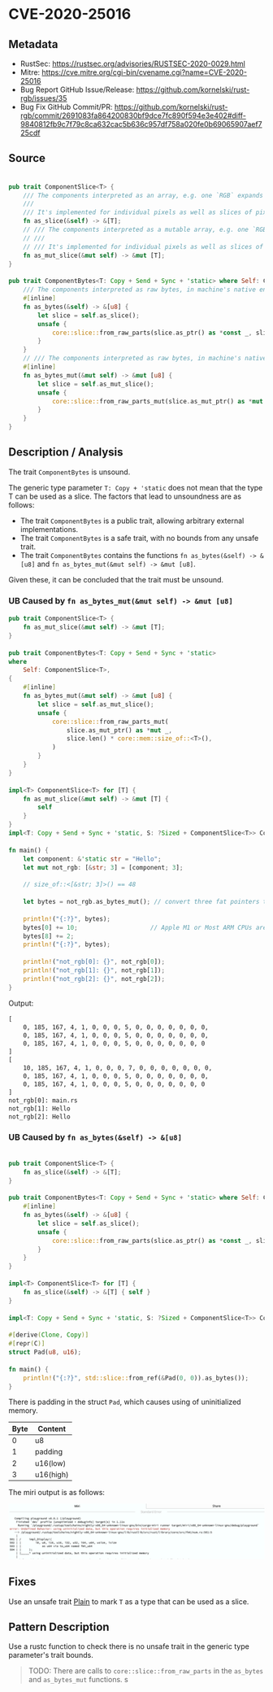 # CVE-2020-25016

## Metadata

- RustSec: https://rustsec.org/advisories/RUSTSEC-2020-0029.html
- Mitre: https://cve.mitre.org/cgi-bin/cvename.cgi?name=CVE-2020-25016
- Bug Report GitHub Issue/Release: https://github.com/kornelski/rust-rgb/issues/35
- Bug Fix GitHub Commit/PR: https://github.com/kornelski/rust-rgb/commit/2691083fa864200830bf9dce7fc890f594e3e402#diff-9840812fb9c7f79c8ca632cac5b636c957df758a020fe0b69065907aef725cdf

## Source

```rust

pub trait ComponentSlice<T> {
    /// The components interpreted as an array, e.g. one `RGB` expands to 3 elements.
    ///
    /// It's implemented for individual pixels as well as slices of pixels.
    fn as_slice(&self) -> &[T];
    // /// The components interpreted as a mutable array, e.g. one `RGB` expands to 3 elements.
    // ///
    // /// It's implemented for individual pixels as well as slices of pixels.
    fn as_mut_slice(&mut self) -> &mut [T];
}

pub trait ComponentBytes<T: Copy + Send + Sync + 'static> where Self: ComponentSlice<T> {
    /// The components interpreted as raw bytes, in machine's native endian. In `RGB` bytes of the red component are first.
    #[inline]
    fn as_bytes(&self) -> &[u8] {
        let slice = self.as_slice();
        unsafe {
            core::slice::from_raw_parts(slice.as_ptr() as *const _, slice.len() * core::mem::size_of::<T>())
        }
    }
    // /// The components interpreted as raw bytes, in machine's native endian. In `RGB` bytes of the red component are first.
    #[inline]
    fn as_bytes_mut(&mut self) -> &mut [u8] {
        let slice = self.as_mut_slice();
        unsafe {
            core::slice::from_raw_parts_mut(slice.as_mut_ptr() as *mut _, slice.len() * core::mem::size_of::<T>())
        }
    }
}
```

## Description / Analysis

The trait `ComponentBytes` is unsound.

The generic type parameter `T: Copy + 'static` does not mean that the type T can be used as a slice. The factors that lead to unsoundness are as follows:

- The trait `ComponentBytes` is a public trait, allowing arbitrary external implementations.
- The trait `ComponentBytes` is a safe trait, with no bounds from any unsafe trait.
- The trait `ComponentBytes` contains the functions `fn as_bytes(&self) -> &[u8]` and `fn as_bytes_mut(&mut self) -> &mut [u8]`.

Given these, it can be concluded that the trait must be unsound.

### UB Caused by `fn as_bytes_mut(&mut self) -> &mut [u8]`

```Rust
pub trait ComponentSlice<T> {
    fn as_mut_slice(&mut self) -> &mut [T];
}

pub trait ComponentBytes<T: Copy + Send + Sync + 'static>
where
    Self: ComponentSlice<T>,
{
    #[inline]
    fn as_bytes_mut(&mut self) -> &mut [u8] {
        let slice = self.as_mut_slice();
        unsafe {
            core::slice::from_raw_parts_mut(
                slice.as_mut_ptr() as *mut _,
                slice.len() * core::mem::size_of::<T>(),
            )
        }
    }
}

impl<T> ComponentSlice<T> for [T] {
    fn as_mut_slice(&mut self) -> &mut [T] {
        self
    }
}
impl<T: Copy + Send + Sync + 'static, S: ?Sized + ComponentSlice<T>> ComponentBytes<T> for S {}

fn main() {
    let component: &'static str = "Hello";
    let mut not_rgb: [&str; 3] = [component; 3];

    // size_of::<[&str; 3]>() == 48
    
    let bytes = not_rgb.as_bytes_mut(); // convert three fat pointers to bytes

    println!("{:?}", bytes);
    bytes[0] += 10;                    // Apple M1 or Most ARM CPUs are Little Endian
    bytes[8] += 2;
    println!("{:?}", bytes);

    println!("not_rgb[0]: {}", not_rgb[0]);
    println!("not_rgb[1]: {}", not_rgb[1]);
    println!("not_rgb[2]: {}", not_rgb[2]);
} 
```

Output: 

```text
[
	0, 185, 167, 4, 1, 0, 0, 0, 5, 0, 0, 0, 0, 0, 0, 0, 
	0, 185, 167, 4, 1, 0, 0, 0, 5, 0, 0, 0, 0, 0, 0, 0, 
	0, 185, 167, 4, 1, 0, 0, 0, 5, 0, 0, 0, 0, 0, 0, 0
]
[
	10, 185, 167, 4, 1, 0, 0, 0, 7, 0, 0, 0, 0, 0, 0, 0,
    0, 185, 167, 4, 1, 0, 0, 0, 5, 0, 0, 0, 0, 0, 0, 0, 
    0, 185, 167, 4, 1, 0, 0, 0, 5, 0, 0, 0, 0, 0, 0, 0
]
not_rgb[0]: main.rs
not_rgb[1]: Hello
not_rgb[2]: Hello
```

### UB Caused by `fn as_bytes(&self) -> &[u8]`

```Rust

pub trait ComponentSlice<T> {
    fn as_slice(&self) -> &[T];
}

pub trait ComponentBytes<T: Copy + Send + Sync + 'static> where Self: ComponentSlice<T> {
    #[inline]
    fn as_bytes(&self) -> &[u8] {
        let slice = self.as_slice();
        unsafe {
            core::slice::from_raw_parts(slice.as_ptr() as *const _, slice.len() * core::mem::size_of::<T>())
        }
    }
}

impl<T> ComponentSlice<T> for [T] {
    fn as_slice(&self) -> &[T] { self } 
}

impl<T: Copy + Send + Sync + 'static, S: ?Sized + ComponentSlice<T>> ComponentBytes<T> for S {}

#[derive(Clone, Copy)]
#[repr(C)]
struct Pad(u8, u16);

fn main() {
    println!("{:?}", std::slice::from_ref(&Pad(0, 0)).as_bytes());
}
```

There is padding in the struct `Pad`, which causes using of uninitialized memory.

Byte | Content
----|------
  0 | u8
  1 | padding
  2 | u16(low)
  3 | u16(high)

The miri output is as follows:

![miri_output](./figures/CVE-2020-25016-miri.png)


## Fixes

Use an unsafe trait [Plain](https://crates.io/crates/plain) to mark `T` as a type that can be used as a slice.

## Pattern Description

Use a rustc function to check there is no unsafe trait in the generic type parameter's trait bounds.

> TODO: There are calls to `core::slice::from_raw_parts` in the `as_bytes` and `as_bytes_mut` functions.  s